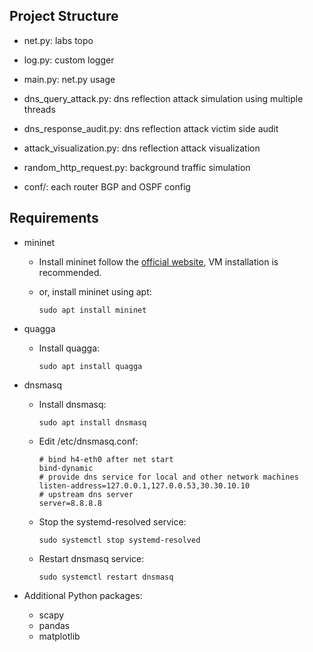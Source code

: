 ## Project Structure

- net.py: labs topo

- log.py: custom logger

- main.py: net.py usage

- dns_query_attack.py: dns reflection attack simulation using multiple threads

- dns_response_audit.py: dns reflection attack victim side audit

- attack_visualization.py: dns reflection attack visualization

- random_http_request.py: background traffic simulation

- conf/: each router BGP and OSPF config

## Requirements

- mininet

  - Install mininet follow the [official website](https://mininet.org/download/), VM installation is recommended. 

  - or, install mininet using apt:

    ```
    sudo apt install mininet
    ```


- quagga

  - Install quagga:

    ```
    sudo apt install quagga
    ```

- dnsmasq

  - Install dnsmasq:

    ```
    sudo apt install dnsmasq
    ```

  - Edit /etc/dnsmasq.conf:

    ```
    # bind h4-eth0 after net start
    bind-dynamic
    # provide dns service for local and other network machines
    listen-address=127.0.0.1,127.0.0.53,30.30.10.10
    # upstream dns server
    server=8.8.8.8
    ```
    
   - Stop the systemd-resolved service:

     ```
     sudo systemctl stop systemd-resolved
     ```

   - Restart dnsmasq service:

     ```
     sudo systemctl restart dnsmasq
     ```

- Additional Python packages:

  - scapy
  - pandas
  - matplotlib